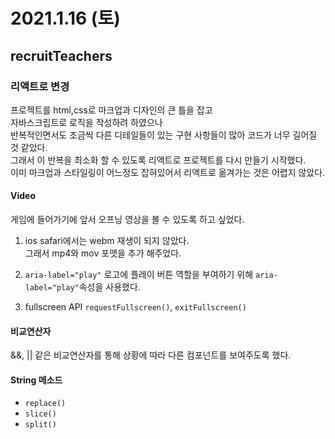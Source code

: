 # 2021.1.16 (토)

## recruitTeachers

### 리액트로 변경

프로젝트를 html,css로 마크업과 디자인의 큰 틀을 잡고  
자바스크립트로 로직을 작성하려 하였으나  
반복적인면서도 조금씩 다른 디테일들이 있는 구현 사항들이 많아 코드가 너무 길어질 것 같았다.  
그래서 이 반복을 최소화 할 수 있도록 리액트로 프로젝트를 다시 만들기 시작했다.  
이미 마크업과 스타일링이 어느정도 잡혀있어서 리액트로 옮겨가는 것은 어렵지 않았다.

#### Video

게임에 들어가기에 앞서 오프닝 영상을 볼 수 있도록 하고 싶었다.

1. ios safari에서는 webm 재생이 되지 않았다.  
   그래서 mp4와 mov 포맷을 추가 해주었다.

2. `aria-label="play"`
   로고에 플레이 버튼 역할을 부여하기 위해 `aria-label="play"`속성을 사용했다.
3. fullscreen API
   `requestFullscreen()`, `exitFullscreen()`

#### 비교연산자

&&, || 같은 비교연산자를 통해 상황에 따라 다른 컴포넌트를 보여주도록 했다.

#### String 메소드

- `replace()`
- `slice()`
- `split()`

